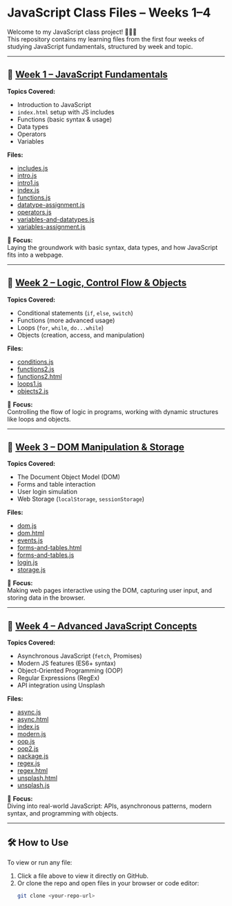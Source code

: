 # JavaScript Class Files – Weeks 1–4

Welcome to my JavaScript class project! 👩🏽‍💻  
This repository contains my learning files from the first four weeks of studying JavaScript fundamentals, structured by week and topic.

---

## 📁 [Week 1 – JavaScript Fundamentals](./week-1)

**Topics Covered:**
- Introduction to JavaScript
- `index.html` setup with JS includes
- Functions (basic syntax & usage)
- Data types
- Operators
- Variables 

**Files:**
- [includes.js](./js/week-1/includes.js)
- [intro.js](./week-1/intro.js)
- [intro1.js](./week-1/intro1.js)
- [index.js](./week-1/index.js)
- [functions.js](./week-1/functions.js)
- [datatype-assignment.js](./week-1/datatype-assignment.js)
- [operators.js](./week-1/operators.js)
- [variables-and-datatypes.js](./week-1/variables-and-datatypes.js)
- [variables-assignment.js](./week-1/variables-assignment.js)

📌 **Focus:**  
Laying the groundwork with basic syntax, data types, and how JavaScript fits into a webpage.

---

## 📁 [Week 2 – Logic, Control Flow & Objects](./week-2)

**Topics Covered:**
- Conditional statements (`if`, `else`, `switch`)
- Functions (more advanced usage)
- Loops (`for`, `while`, `do...while`)
- Objects (creation, access, and manipulation)

**Files:**
- [conditions.js](./week-2/conditions.js)
- [functions2.js](./week-2/functions2.js)
- [functions2.html](./week-2/functions2.html)
- [loops1.js](./week-2/loops1.js)
- [objects2.js](./week-2/objects2.js)

📌 **Focus:**  
Controlling the flow of logic in programs, working with dynamic structures like loops and objects.

---

## 📁 [Week 3 – DOM Manipulation & Storage](./week-3)

**Topics Covered:**
- The Document Object Model (DOM)
- Forms and table interaction
- User login simulation
- Web Storage (`localStorage`, `sessionStorage`)

**Files:**
- [dom.js](./week-3/dom.js)
- [dom.html](./week-3/dom.html)
- [events.js](./week-3/events.js)
- [forms-and-tables.html](./week-3/forms-and-tables.html)
- [forms-and-tables.js](./week-3/forms-and-tables.js)
- [login.js](./week-3/login.js)
- [storage.js](./week-3/storage.js)

📌 **Focus:**  
Making web pages interactive using the DOM, capturing user input, and storing data in the browser.

---

## 📁 [Week 4 – Advanced JavaScript Concepts](./week-4)

**Topics Covered:**
- Asynchronous JavaScript (`fetch`, Promises)
- Modern JS features (ES6+ syntax)
- Object-Oriented Programming (OOP)
- Regular Expressions (RegEx)
- API integration using Unsplash

**Files:**
- [async.js](./week-4/async.js)
- [async.html](./week-4/async.html)
- [index.js](./week-4/index.js)
- [modern.js](./week-4/modern.js)
- [oop.js](./week-4/oop.js)
- [oop2.js](./week-4/oop2.js)
- [package.js](./week-4/package.js)
- [regex.js](./week-4/regex.js)
- [regex.html](./week-4/regex.html)
- [unsplash.html](./week-4/unsplash.html)
- [unsplash.js](./week-4/unsplash.js)

📌 **Focus:**  
Diving into real-world JavaScript: APIs, asynchronous patterns, modern syntax, and programming with objects.

---

## 🛠️ How to Use

To view or run any file:
1. Click a file above to view it directly on GitHub.
2. Or clone the repo and open files in your browser or code editor:
   ```bash
   git clone <your-repo-url>
